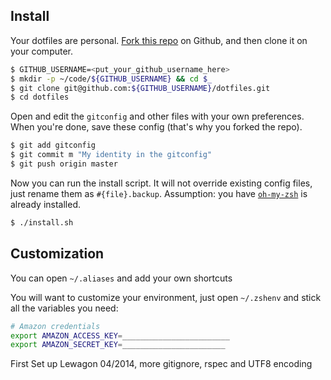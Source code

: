 Install
-------

Your dotfiles are personal. [Fork this repo](https://github.com/lewagon/dotfiles/fork) on Github,
and then clone it on your computer.

```bash
$ GITHUB_USERNAME=<put_your_github_username_here>
$ mkdir -p ~/code/${GITHUB_USERNAME} && cd $_
$ git clone git@github.com:${GITHUB_USERNAME}/dotfiles.git
$ cd dotfiles
```

Open and edit the ```gitconfig``` and other files with your own preferences. When you're done, save these config (that's why you forked the repo).

```bash
$ git add gitconfig
$ git commit m "My identity in the gitconfig"
$ git push origin master
```

Now you can run the install script. It will not override existing config files, just
rename them as ```#{file}.backup```.
Assumption: you have [`oh-my-zsh`](http://ohmyz.sh/) is already installed.

```bash
$ ./install.sh
```

Customization
-------------

You can open `~/.aliases` and add your own shortcuts

You will want to customize your environment, just open `~/.zshenv` and
stick all the variables you need:

```bash
# Amazon credentials
export AMAZON_ACCESS_KEY=________________________
export AMAZON_SECRET_KEY=_______________________
```

First Set up Lewagon 04/2014, more gitignore, rspec and UTF8 encoding
